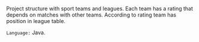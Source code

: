 Project structure with sport teams and leagues.
Each team has a rating that depends on matches with other teams.
According to rating team has position in league table.

`Language:` Java.

